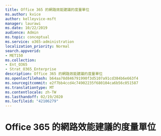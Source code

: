 ```yaml
---
title: Office 365 的網路效能建議的度量單位
ms.author: kvice
author: kelleyvice-msft
manager: laurawi
ms.date: 10/22/2019
audience: Admin
ms.topic: conceptual
ms.service: o365-administration
localization_priority: Normal
search.appverid:
- MET150
ms.collection:
- Ent_O365
- Strat_O365_Enterprise
description: Office 365 的網路效能建議的度量單位
ms.openlocfilehash: b64aa78d846791990f3d5107a91cd384b6e663f4
ms.sourcegitcommit: e2f7bb4ccd4c74902235f680104ca6b56c051587
ms.translationtype: MT
ms.contentlocale: zh-TW
ms.lasthandoff: 02/19/2020
ms.locfileid: "42106279"
---
```

# <a name="office-365-measurements-for-network-performance-recommendations"></a>Office 365 的網路效能建議的度量單位
